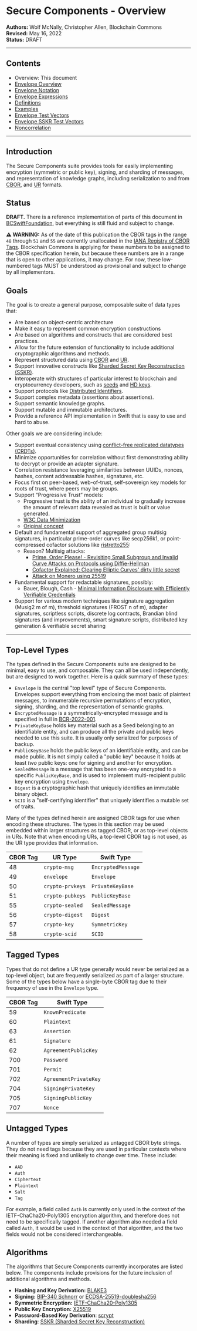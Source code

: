 # Secure Components - Overview

**Authors:** Wolf McNally, Christopher Allen, Blockchain Commons</br>
**Revised:** May 16, 2022</br>
**Status:** DRAFT

---

## Contents

* Overview: This document
* [Envelope Overview](2-ENVELOPE.md)
* [Envelope Notation](3-ENVELOPE-NOTATION.md)
* [Envelope Expressions](4-ENVELOPE-EXPRESSIONS.md)
* [Definitions](5-DEFINITIONS.md)
* [Examples](6-EXAMPLES.md)
* [Envelope Test Vectors](7-ENVELOPE-TEST-VECTORS.md)
* [Envelope SSKR Test Vectors](8-ENVELOPE-SSKR-TEST-VECTORS.md)
* [Noncorrelation](9-NONCORRELATION.md)

---

## Introduction

The Secure Components suite provides tools for easily implementing encryption (symmetric or public key), signing, and sharding of messages, and representation of knowledge graphs, including serialization to and from [CBOR](https://cbor.io/), and [UR](https://github.com/BlockchainCommons/Research/blob/master/papers/bcr-2020-005-ur.md) formats.

## Status

**DRAFT.** There is a reference implementation of parts of this document in [BCSwiftFoundation](https://github.com/blockchaincommons/BCSwiftFoundation), but everything is still fluid and subject to change.

**⚠️ WARNING:** As of the date of this publication the CBOR tags in the range `48` through `51` and `55` are currently unallocated in the [IANA Registry of CBOR Tags](https://www.iana.org/assignments/cbor-tags/cbor-tags.xhtml). Blockchain Commons is applying for these numbers to be assigned to the CBOR specification herein, but because these numbers are in a range that is open to other applications, it may change. For now, these low-numbered tags MUST be understood as provisional and subject to change by all implementors.

## Goals

The goal is to create a general purpose, composable suite of data types that:

* Are based on object-centric architecture
* Make it easy to represent common encryption constructions
* Are based on algorithms and constructs that are considered best practices.
* Allow for the future extension of functionality to include additional cryptographic algorithms and methods.
* Represent structured data using [CBOR](https://cbor.io/) and [UR](https://github.com/BlockchainCommons/Research/blob/master/papers/bcr-2020-005-ur.md).
* Support innovative constructs like [Sharded Secret Key Reconstruction (SSKR)](https://github.com/BlockchainCommons/Research/blob/master/papers/bcr-2020-011-sskr.md).
* Interoperate with structures of particular interest to blockchain and cryptocurrency developers, such as [seeds](https://github.com/BlockchainCommons/Research/blob/master/papers/bcr-2020-006-urtypes.md#cryptographic-seed-crypto-seed) and [HD keys](https://github.com/BlockchainCommons/Research/blob/master/papers/bcr-2020-007-hdkey.md).
* Support protocols like [Distributed Identifiers](https://www.w3.org/TR/did-core/).
* Support complex metadata (assertions about assertions).
* Support semantic knowledge graphs.
* Support mutable and immutable architectures.
* Provide a reference API implementation in Swift that is easy to use and hard to abuse.

Other goals we are considering include:

* Support eventual consistency using [conflict-free replicated datatypes (CRDTs)](https://en.wikipedia.org/wiki/Conflict-free_replicated_data_type).
* Minimize opportunities for correlation without first demonstrating ability to decrypt or provide an adapter signature.
* Correlation resistance leveraging similarities between UUIDs, nonces, hashes, content addressable hashes, signatures, etc.
* Focus first on peer-based, web-of-trust, self-sovereign key models for roots of trust, where peers may be groups.
* Support “Progressive Trust” models:
    * Progressive trust is the ability of an individual to gradually increase the amount of relevant data revealed as trust is built or value generated.
    * [W3C Data Minimization](https://w3c-ccg.github.io/data-minimization/#progressive-trust)
    * [Original concept](http://www.lifewithalacrity.com/2004/08/progressive_tru.html)
* Default and fundamental support of aggregated group multisig signatures, in particular prime-order curves like secp256k1, or point-compressed cofactor solutions like [ristretto255](https://www.ietf.org/archive/id/draft-irtf-cfrg-ristretto255-00.html):
    * Reason? Multisig attacks:
        * [Prime, Order Please! - Revisiting Small Subgroup and Invalid Curve Attacks on Protocols using Diffie-Hellman](https://eprint.iacr.org/2019/526.pdf)
        * [Cofactor Explained: Clearing Elliptic Curves' dirty little secret](https://loup-vaillant.fr/tutorials/cofactor)
        * [Attack on Monero using 25519](https://jonasnick.github.io/blog/2017/05/23/exploiting-low-order-generators-in-one-time-ring-signatures/)
* Fundamental support for redactable signatures, possibly:
    * Bauer, Blough, Cash - [Minimal Information Disclosure with Efficiently Verifiable Credentials](https://citeseerx.ist.psu.edu/viewdoc/download?doi=10.1.1.153.8662&rep=rep1&type=pdf)
* Support for various modern techniques like signature aggregation (Musig2 m of m), threshold signatures (FROST n of m), adapter signatures, scriptless scripts, discrete log contracts, Brandian blind signatures (and improvements), smart signature scripts, distributed key generation & verifiable secret sharing

---

## Top-Level Types

The types defined in the Secure Components suite are designed to be minimal, easy to use, and composable. They can all be used independently, but are designed to work together. Here is a quick summary of these types:

* `Envelope` is the central "top level" type of Secure Components. Envelopes support everything from enclosing the most basic of plaintext messages, to innumerable recursive permutations of encryption, signing, sharding, and the representation of semantic graphs.
* `EncryptedMessage` is a symmetrically-encrypted message and is specified in full in [BCR-2022-001](https://github.com/BlockchainCommons/Research/blob/master/papers/bcr-2022-001-secure-message.md).
* `PrivateKeyBase` holds key material such as a Seed belonging to an identifiable entity, and can produce all the private and public keys needed to use this suite. It is usually only serialized for purposes of backup.
* `PublicKeyBase` holds the public keys of an identifiable entity, and can be made public. It is not simply called a "public key" because it holds at least _two_ public keys: one for signing and another for encryption.
* `SealedMessage` is a message that has been one-way encrypted to a specific `PublicKeyBase`, and is used to implement multi-recipient public key encryption using `Envelope`.
* `Digest` is a cryptographic hash that uniquely identifies an immutable binary object.
* `SCID` is a "self-certifying identifier" that uniquely identifies a mutable set of traits.

Many of the types defined herein are assigned CBOR tags for use when encoding these structures. The types in this section may be used embedded within larger structures as tagged CBOR, or as top-level objects in URs. Note that when encoding URs, a top-level CBOR tag is not used, as the UR type provides that information.

|CBOR Tag|UR Type|Swift Type|
|---|---|---|
|48|`crypto-msg`|`EncryptedMessage`|
|49|`envelope`|`Envelope`|
|50|`crypto-prvkeys`|`PrivateKeyBase`|
|51|`crypto-pubkeys`|`PublicKeyBase`|
|55|`crypto-sealed`|`SealedMessage`|
|56|`crypto-digest`|`Digest`|
|57|`crypto-key`|`SymmetricKey`|
|58|`crypto-scid`|`SCID`|

## Tagged Types

Types that do not define a UR type generally would never be serialized as a top-level object, but are frequently serialized as part of a larger structure. Some of the types below have a single-byte CBOR tag due to their frequency of use in the `Envelope` type.

|CBOR Tag|Swift Type|
|---|---|
|59|`KnownPredicate`|
|60|`Plaintext`|
|63|`Assertion`|
|61|`Signature`|
|62|`AgreementPublicKey`|
|700|`Password`|
|701|`Permit`|
|702|`AgreementPrivateKey`|
|704|`SigningPrivateKey`|
|705|`SigningPublicKey`|
|707|`Nonce`|

## Untagged Types

A number of types are simply serialized as untagged CBOR byte strings. They do not need tags because they are used in particular contexts where their meaning is fixed and unlikely to change over time. These include:

* `AAD`
* `Auth`
* `Ciphertext`
* `Plaintext`
* `Salt`
* `Tag`

For example, a field called `Auth` is currently only used in the context of the IETF-ChaCha20-Poly1305 encryption algorithm, and therefore does not need to be specifically tagged. If another algorithm also needed a field called `Auth`, it would be used in the context of *that* algorithm, and the two fields would not be considered interchangeable.

## Algorithms

The algorithms that Secure Components currently incorporates are listed below. The components include provisions for the future inclusion of additional algorithms and methods.

* **Hashing and Key Derivation:** [BLAKE3](https://github.com/BLAKE3-team/BLAKE3-specs/blob/master/blake3.pdf)
* **Signing:** [BIP-340 Schnorr](https://github.com/bitcoin/bips/blob/master/bip-0340.mediawiki) or [ECDSA-25519-doublesha256](https://en.bitcoin.it/wiki/BIP_0137)
* **Symmetric Encryption:** [IETF-ChaCha20-Poly1305](https://datatracker.ietf.org/doc/html/rfc8439)
* **Public Key Encryption:** [X25519](https://datatracker.ietf.org/doc/html/rfc7748)
* **Password-Based Key Derivation**: [scrypt](https://datatracker.ietf.org/doc/html/rfc7914)
* **Sharding**: [SSKR (Sharded Secret Key Reconstruction)](https://github.com/BlockchainCommons/Research/blob/master/papers/bcr-2020-011-sskr.md)
